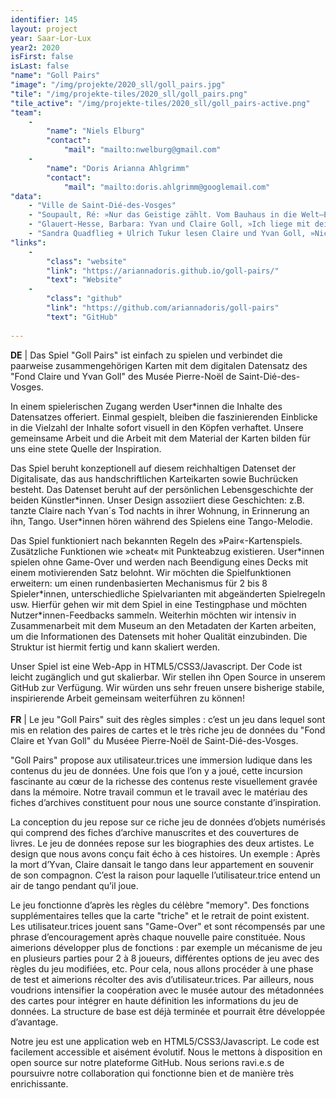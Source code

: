 ```yaml
---
identifier: 145
layout: project
year: Saar-Lor-Lux
year2: 2020
isFirst: false
isLast: false
"name": "Goll Pairs"
"image": "/img/projekte/2020_sll/goll_pairs.jpg"
"tile": "/img/projekte-tiles/2020_sll/goll_pairs.png"
"tile_active": "/img/projekte-tiles/2020_sll/goll_pairs-active.png"
"team":
    -
        "name": "Niels Elburg"
        "contact":
            "mail": "mailto:nwelburg@gmail.com"
    -
        "name": "Doris Arianna Ahlgrimm"
        "contact":
            "mail": "mailto:doris.ahlgrimm@googlemail.com"
"data":
    - "Ville de Saint-Dié-des-Vosges"
    - "Soupault, Ré: »Nur das Geistige zählt. Vom Bauhaus in die Welt—Erinnerungen«, S. 173ff."
    - "Glauert-Hesse, Barbara: Yvan und Claire Goll, »Ich liege mit deinen Träumen«. Liebesgedichte, Wallstein-Verlag" 
    - "Sandra Quadflieg + Ulrich Tukur lesen Claire und Yvan Goll, »Nichts fehlt - ausser Dir«, Random House Audio"
"links":
    -
        "class": "website"
        "link": "https://ariannadoris.github.io/goll-pairs/"
        "text": "Website"
    -
        "class": "github"
        "link": "https://github.com/ariannadoris/goll-pairs"
        "text": "GitHub"
           
---
```

<b>DE</b> \| Das Spiel "Goll Pairs" ist einfach zu spielen und verbindet die paarweise zusammengehörigen Karten mit dem digitalen Datensatz des "Fond Claire und Yvan Goll" des Musée Pierre-Noël de Saint-Dié-des-Vosges. 

In einem spielerischen Zugang werden User\*innen die Inhalte des Datensatzes offeriert. Einmal gespielt, bleiben die faszinierenden Einblicke in die Vielzahl der Inhalte sofort visuell in den Köpfen verhaftet. Unsere gemeinsame Arbeit und die Arbeit mit dem Material der Karten bilden für uns eine stete Quelle der Inspiration. 

Das Spiel beruht konzeptionell auf diesem reichhaltigen Datenset der Digitalisate, das aus handschriftlichen Karteikarten sowie Buchrücken besteht. Das Datenset beruht auf der persönlichen Lebensgeschichte der beiden Künstler\*innen. Unser Design assoziiert diese Geschichten: z.B. tanzte Claire nach Yvan´s Tod nachts in ihrer Wohnung, in Erinnerung an ihn, Tango. User\*innen hören während des Spielens eine Tango-Melodie. 

Das Spiel funktioniert nach bekannten Regeln des »Pair«-Kartenspiels. Zusätzliche Funktionen wie »cheat« mit Punkteabzug existieren. User\*innen spielen ohne Game-Over und werden nach Beendigung eines Decks mit einem motivierenden Satz belohnt. Wir möchten die Spielfunktionen erweitern: um einen rundenbasierten Mechanismus für 2 bis 8 Spieler\*innen, unterschiedliche Spielvarianten mit abgeänderten Spielregeln usw. Hierfür gehen wir mit dem Spiel in eine Testingphase und möchten Nutzer\*innen-Feedbacks sammeln. Weiterhin möchten wir intensiv in Zusammenarbeit mit dem Museum an den Metadaten der Karten arbeiten, um die Informationen des Datensets mit hoher Qualität einzubinden. Die Struktur ist hiermit fertig und kann skaliert werden. 

Unser Spiel ist eine Web-App in HTML5/CSS3/Javascript. Der Code ist leicht zugänglich und gut skalierbar. Wir stellen ihn Open Source in unserem GitHub zur Verfügung. Wir würden uns sehr freuen unsere bisherige stabile, inspirierende Arbeit gemeinsam weiterführen zu können!
<br/><br/>
<b>FR</b> \| Le jeu "Goll Pairs" suit des règles simples  : c’est un jeu dans lequel sont mis en relation des paires de cartes et le très riche jeu de données du "Fond Claire et Yvan Goll" du Muséee Pierre-Noël de Saint-Dié-des-Vosges. 

"Goll Pairs" propose aux utilisateur.trices une immersion ludique dans les contenus du jeu de données. Une fois que l’on y a joué, cette incursion fascinante au cœur de la richesse des contenus reste visuellement gravée dans la mémoire. Notre travail commun et le travail avec le matériau des fiches d’archives constituent pour nous une source constante d’inspiration.

La conception du jeu repose sur ce riche jeu de données d’objets numérisés qui comprend des fiches d’archive manuscrites et des couvertures de livres. Le jeu de données repose sur les biographies des deux artistes. Le design que nous avons conçu fait écho à ces histoires. Un exemple : Après la mort d’Yvan, Claire dansait le tango dans leur appartement en souvenir de son compagnon. C’est la raison pour laquelle l’utilisateur.trice entend un air de tango pendant qu’il joue.

Le jeu fonctionne d’après les règles du célèbre "memory". Des fonctions supplémentaires telles que la carte "triche" et le retrait de point existent. Les utilisateur.trices jouent sans "Game-Over" et sont récompensés par une phrase d’encouragement après chaque nouvelle paire constituée. Nous aimerions développer plus de fonctions : par exemple un mécanisme de jeu en plusieurs parties pour 2 à 8 joueurs, différentes options de jeu avec des règles du jeu modifiées, etc. Pour cela, nous allons procéder à une phase de test et aimerions récolter des avis d’utilisateur.trices. Par ailleurs, nous voudrions intensifier la coopération avec le musée autour des métadonnées des cartes pour intégrer en haute définition les informations du jeu de données. La structure de base est déjà terminée et pourrait être développée d’avantage.

Notre jeu est une application web en HTML5/CSS3/Javascript. Le code est facilement accessible et aisément évolutif. Nous le mettons à disposition en open source sur notre plateforme GitHub. Nous serions ravi.e.s de poursuivre notre collaboration qui fonctionne bien et de manière très enrichissante.